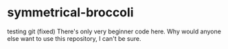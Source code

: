 # symmetrical-broccoli
testing git (fixed)
There's only very beginner code here. Why would anyone else want to use this repository, I can't be sure.
